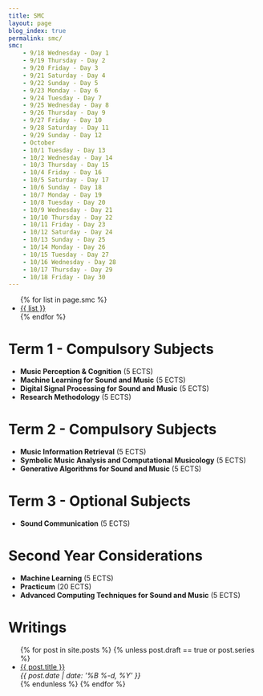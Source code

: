 ```yaml
---
title: SMC
layout: page
blog_index: true
permalink: smc/
smc:
    - 9/18 Wednesday - Day 1
    - 9/19 Thursday - Day 2
    - 9/20 Friday - Day 3
    - 9/21 Saturday - Day 4
    - 9/22 Sunday - Day 5
    - 9/23 Monday - Day 6
    - 9/24 Tuesday - Day 7
    - 9/25 Wednesday - Day 8
    - 9/26 Thursday - Day 9
    - 9/27 Friday - Day 10
    - 9/28 Saturday - Day 11
    - 9/29 Sunday - Day 12
    - October
    - 10/1 Tuesday - Day 13
    - 10/2 Wednesday - Day 14
    - 10/3 Thursday - Day 15
    - 10/4 Friday - Day 16
    - 10/5 Saturday - Day 17
    - 10/6 Sunday - Day 18
    - 10/7 Monday - Day 19
    - 10/8 Tuesday - Day 20
    - 10/9 Wednesday - Day 21
    - 10/10 Thursday - Day 22
    - 10/11 Friday - Day 23
    - 10/12 Saturday - Day 24
    - 10/13 Sunday - Day 25
    - 10/14 Monday - Day 26
    - 10/15 Tuesday - Day 27
    - 10/16 Wednesday - Day 28
    - 10/17 Thursday - Day 29
    - 10/18 Friday - Day 30
---
```

<ul>
    {% for list in page.smc %}
    <li class="post-item">
        <a class="post-title" href="{{ list }}"><span>{{ list }}</span></a>
    </li>
    {% endfor %}
</ul>

# Term 1 - Compulsory Subjects
- **Music Perception & Cognition** (5 ECTS)
- **Machine Learning for Sound and Music** (5 ECTS)  
- **Digital Signal Processing for Sound and Music** (5 ECTS)
- **Research Methodology** (5 ECTS)

# Term 2 - Compulsory Subjects
- **Music Information Retrieval** (5 ECTS)
- **Symbolic Music Analysis and Computational Musicology** (5 ECTS)
- **Generative Algorithms for Sound and Music** (5 ECTS)

# Term 3 - Optional Subjects
- **Sound Communication** (5 ECTS)

# Second Year Considerations
- **Machine Learning** (5 ECTS)
- **Practicum** (20 ECTS)
- **Advanced Computing Techniques for Sound and Music** (5 ECTS)

# Writings
<ul>
    {% for post in site.posts %}
    {% unless post.draft == true or post.series %}
    <li class="post-item">
        <a class="post-title" href="{{ post.url }}"><span>{{ post.title }}</span></a>
        <div class="post-date"><i>{{ post.date | date: '%B %-d, %Y' }}</i></div>
    </li>
    {% endunless %}
    {% endfor %}
</ul>
